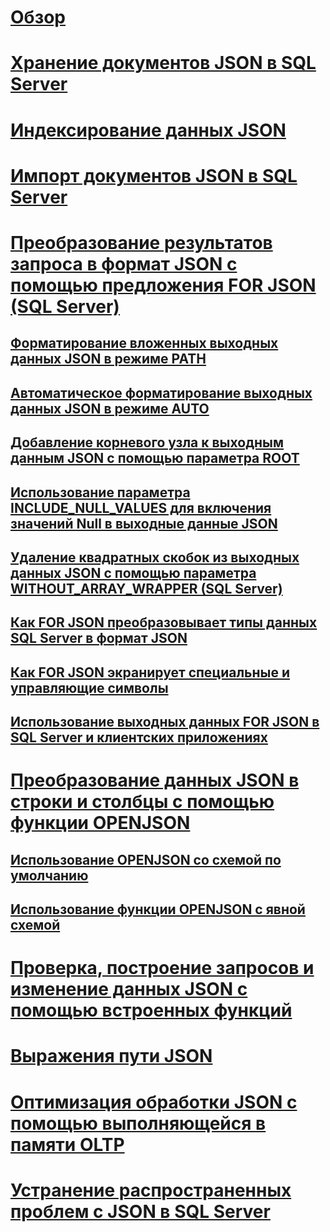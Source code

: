 # [Обзор](json-data-sql-server.md)  
# [Хранение документов JSON в SQL Server](store-json-documents-in-sql-tables.md)
# [Индексирование данных JSON](index-json-data.md)  
# [Импорт документов JSON в SQL Server](import-json-documents-into-sql-server.md)  
# [Преобразование результатов запроса в формат JSON с помощью предложения FOR JSON (SQL Server)](format-query-results-as-json-with-for-json-sql-server.md)  
## [Форматирование вложенных выходных данных JSON в режиме PATH](format-nested-json-output-with-path-mode-sql-server.md)  
## [Автоматическое форматирование выходных данных JSON в режиме AUTO](format-json-output-automatically-with-auto-mode-sql-server.md)  
## [Добавление корневого узла к выходным данным JSON с помощью параметра ROOT](add-a-root-node-to-json-output-with-the-root-option-sql-server.md)  
## [Использование параметра INCLUDE_NULL_VALUES для включения значений Null в выходные данные JSON](include-null-values-in-json-include-null-values-option.md)  
## [Удаление квадратных скобок из выходных данных JSON с помощью параметра WITHOUT_ARRAY_WRAPPER (SQL Server)](remove-square-brackets-from-json-without-array-wrapper-option.md)  
## [Как FOR JSON преобразовывает типы данных SQL Server в формат JSON](how-for-json-converts-sql-server-data-types-to-json-data-types-sql-server.md)  
## [Как FOR JSON экранирует специальные и управляющие символы](how-for-json-escapes-special-characters-and-control-characters-sql-server.md)  
## [Использование выходных данных FOR JSON в SQL Server и клиентских приложениях](use-for-json-output-in-sql-server-and-in-client-apps-sql-server.md)  
# [Преобразование данных JSON в строки и столбцы с помощью функции OPENJSON](convert-json-data-to-rows-and-columns-with-openjson-sql-server.md)  
## [Использование OPENJSON со схемой по умолчанию](use-openjson-with-the-default-schema-sql-server.md)  
## [Использование функции OPENJSON с явной схемой](use-openjson-with-an-explicit-schema-sql-server.md)  
# [Проверка, построение запросов и изменение данных JSON с помощью встроенных функций](validate-query-and-change-json-data-with-built-in-functions-sql-server.md)  
# [Выражения пути JSON](json-path-expressions-sql-server.md)  
# [Оптимизация обработки JSON с помощью выполняющейся в памяти OLTP](optimize-json-processing-with-in-memory-oltp.md)  
# [Устранение распространенных проблем с JSON в SQL Server](solve-common-issues-with-json-in-sql-server.md)  
